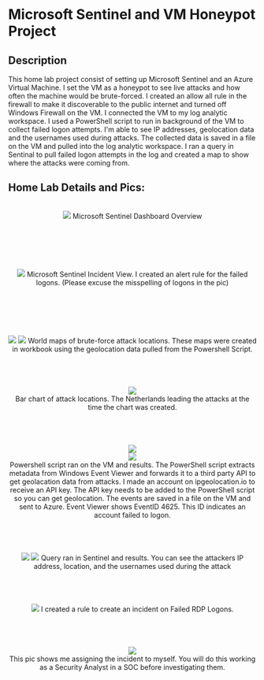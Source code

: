 <h1>Microsoft Sentinel and VM Honeypot Project</h1>

 

<h2>Description</h2>
This home lab project consist of setting up Microsoft Sentinel and an Azure Virtual Machine. I set the VM as a honeypot to see live attacks and how often the machine would be brute-forced. I created an allow all rule in the firewall to make it discoverable to the public internet and turned off Windows Firewall on the VM. I connected the VM to my log analytic workspace. I used a PowerShell script to run in background of the VM to collect failed logon attempts. I'm able to see IP addresses, geolocation data and the usernames used during attacks. The collected data is saved in a file on the VM and pulled into the log analytic workspace. I ran a query in Sentinal to pull failed logon attempts in the log and created a map to show where the attacks were coming from.
<br />



<h2>Home Lab Details and Pics:</h2>

<p align="center">
<br/>
<img src="https://i.imgur.com/bWHYL2V.png" <br />
Microsoft Sentinel Dashboard Overview
<br />
<br />
<br />
<br />
<br />
<p align="center">
<br/>
<img src="https://i.imgur.com/M0qef5j.png" <br />
Microsoft Sentinel Incident View. I created an alert rule for the failed logons. (Please excuse the misspelling of logons in the pic) 
<br />
<br />
<br />
<br />
<br />
<p align="center">
<br/>
<img src="https://i.imgur.com/vvzyLEb.png" <br />
<img src="https://i.imgur.com/V5DYu9C.png" <br />
World maps of brute-force attack locations. These maps were created in workbook using the geolocation data pulled from the Powershell Script. 
<br />
<br />
<br />
<br />
<br />
<img src="https://i.imgur.com/sgM3HeJ.png" <br />
<br />
Bar chart of attack locations. The Netherlands leading the attacks at the time the chart was created. <bf />
<br />
<br />
<br />
<br />
<br />
<img src="https://i.imgur.com/C7xlB9i.png"
<br />
<br />
<img src="https://i.imgur.com/7xUyjNt.png" <br />
<br />
Powershell script ran on the VM and results. The PowerShell script extracts metadata from Windows Event Viewer and forwards it to a third party API to get geolacation data from attacks. I made an account on ipgeolocation.io to receive an API key. The API key needs to be added to the PowerShell script so you can get geolocation. The events are saved in a file on the VM and sent to Azure. Event Viewer shows EventID 4625. This ID indicates an account failed to logon.
<br />
<br />
<br />
<br />
<br />
<img src="https://i.imgur.com/OqlKLR1.png" <br />
<img src="https://i.imgur.com/5WAke6O.png" <br />
Query ran in Sentinel and results. You can see the attackers IP address, location, and the usernames used during the attack
<br />
<br />
<br />
<br />
<br />
<img src="https://i.imgur.com/el7m89z.png" <br />
I created a rule to create an incident on Failed RDP Logons.
<br />
<br />
<br />
<br />
<br />
<img src="https://i.imgur.com/PqoHVGW.png" <br />
<br />
This pic shows me assigning the incident to myself. You will do this working as a Security Analyst in a SOC before investigating them.
<br />
<br />
